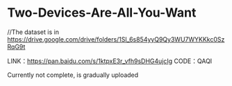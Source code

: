 # Two-Devices-Are-All-You-Want

//The dataset is in https://drive.google.com/drive/folders/1Sl_6s854yyQ9Qy3WU7WYKKkc0SzRqG9t 


LINK：https://pan.baidu.com/s/1ktpxE3r_vfh9sDHG4ujcIg 
CODE：QAQI

Currently not complete, is gradually uploaded
